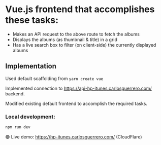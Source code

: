 # Vue.js frontend that accomplishes these tasks:

 - Makes an API request to the above route to fetch the albums
 - Displays the albums (as thumbnail &amp; title) in a grid
 - Has a live search box to filter (on client-side) the currently displayed albums

## Implementation

Used default scaffolding from `yarn create vue`

Implemented connection to https://api-hp-itunes.carlosguerrero.com/ backend.

Modified existing default frontend to accomplish the required tasks.

### Local development:

`npm run dev`

🟢 Live demo: https://hp-itunes.carlosguerrero.com/ (CloudFlare)
